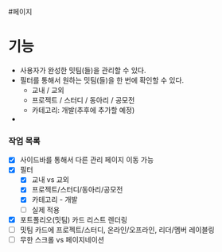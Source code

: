 #페이지 


# 기능
* 사용자가 완성한 밋팀(들)을 관리할 수 있다.
* 필터를 통해서 원하는 밋팀(들)을 한 번에 확인할 수 있다.
	* 교내 / 교외
	* 프로젝트 / 스터디 / 동아리 / 공모전
	* 카테고리: 개발(추후에 추가할 예정)
* 

### 작업 목록
* [x] 사이드바를 통해서 다른 관리 페이지 이동 가능
* [x] 필터
	* [x] 교내 vs 교외
	* [x] 프로젝트/스터디/동아리/공모전
	* [x] 카테고리 - 개발
	* [ ] 실제 적용
* [x] 포트폴리오(밋팀) 카드 리스트 렌더링
* [ ] 밋팀 카드에 프로젝트/스터디, 온라인/오프라인, 리더/멤버 레이블링
* [ ] 무한 스크롤 vs 페이지네이션